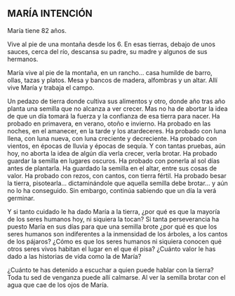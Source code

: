 ## MARÍA INTENCIÓN

María tiene 82 años. 

Vive al pie de una montaña desde los 6. En esas tierras, debajo de unos sauces, cerca del río, descansa su padre, su madre y algunos de sus hermanos. 

María vive al pie de la montaña, en un rancho… casa humilde de barro, ollas, tazas y platos. Mesa y bancos de madera, alfombras y un altar. Allí vive María y trabaja el campo. 

Un pedazo de tierra donde cultiva sus alimentos y otro, donde año tras año planta una semilla que no alcanza a ver crecer. Mas no ha de abortar la idea de que un día tomará la fuerza y la confianza de esa tierra para nacer. Ha probado en primavera, en verano, otoño e invierno. Ha probado en las noches, en el amanecer, en la tarde y los atardeceres. Ha probado con luna llena, con luna nueva, con luna creciente y decreciente. Ha probado con vientos, en épocas de lluvia y épocas de sequía. Y con tantas pruebas, aún hoy, no aborta la idea de algún día verla crecer, verla brotar. Ha probado guardar la semilla en lugares oscuros. Ha probado con ponerla al sol días antes de plantarla. Ha guardado la semilla en el altar, entre sus cosas de valor. Ha probado con rezos, con cantos, con tierra fértil. Ha probado besar la tierra, pisotearla… dictaminándole que aquella semilla debe brotar… y aún no lo ha conseguido. Sin embargo, continúa sabiendo que un día la verá germinar. 

Y si tanto cuidado le ha dado María a la tierra, ¿por qué es que la mayoría de los seres humanos hoy, ni siquiera la tocan? Si tanta perseverancia ha puesto María en sus días para que una semilla brote ¿por qué es que los seres humanos son indiferentes a la inmensidad de los árboles, a los cantos de los pájaros? ¿Cómo es que los seres humanos ni siquiera conocen qué otros seres vivos habitan el lugar en el que él pisa? ¿Cuánto valor le has dado a las historias de vida como la de María?

¿Cuánto te has detenido a escuchar a quien puede hablar con la tierra? Toda tu sed de venganza puede allí calmarse. Al ver la semilla brotar con el agua que cae de los ojos de María.